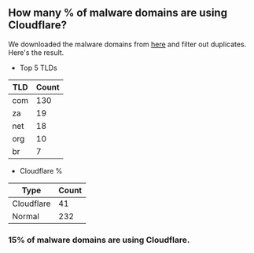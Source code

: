 ## How many % of malware domains are using Cloudflare?


We downloaded the malware domains from [here](https://urlhaus.abuse.ch) and filter out duplicates.
Here's the result.


[//]: # (start replacement)


- Top 5 TLDs

| TLD | Count |
| --- | --- |
| com | 130 |
| za | 19 |
| net | 18 |
| org | 10 |
| br | 7 |


- Cloudflare %

| Type | Count |
| --- | --- |
| Cloudflare | 41 |
| Normal | 232 |


### 15% of malware domains are using Cloudflare.
